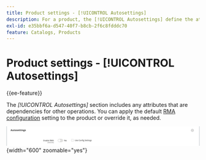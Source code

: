 ```yaml
---
title: Product settings - [!UICONTROL Autosettings]
description: For a product, the [!UICONTROL Autosettings] define the attributes that are dependencies for other operations.
exl-id: e35bbf6a-d547-40f7-b8cb-2f6c8fdddc70
feature: Catalogs, Products
---
```

# Product settings - [!UICONTROL Autosettings]

{{ee-feature}}

The _[!UICONTROL Autosettings]_ section includes any attributes that are dependencies for other operations. You can apply the default [RMA configuration](../stores-purchase/rma-configure.md) setting to the product or override it, as needed.

![Autosettings](./assets/product-autosettings.png){width="600" zoomable="yes"}
